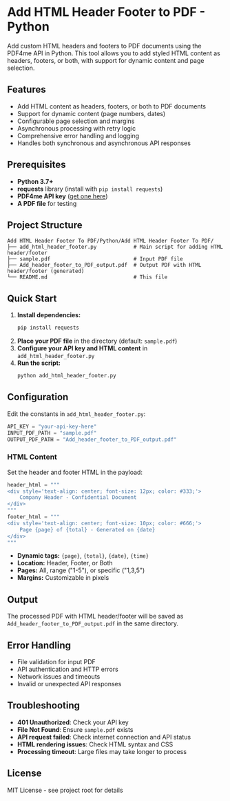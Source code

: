 # Add HTML Header Footer to PDF - Python

Add custom HTML headers and footers to PDF documents using the PDF4me API in Python. This tool allows you to add styled HTML content as headers, footers, or both, with support for dynamic content and page selection.

## Features

- Add HTML content as headers, footers, or both to PDF documents
- Support for dynamic content (page numbers, dates)
- Configurable page selection and margins
- Asynchronous processing with retry logic
- Comprehensive error handling and logging
- Handles both synchronous and asynchronous API responses

## Prerequisites

- **Python 3.7+**
- **requests** library (install with `pip install requests`)
- **PDF4me API key** ([get one here](https://dev.pdf4me.com/dashboard/#/api-keys/))
- **A PDF file** for testing

## Project Structure

```
Add HTML Header Footer To PDF/Python/Add HTML Header Footer To PDF/
├── add_html_header_footer.py            # Main script for adding HTML header/footer
├── sample.pdf                           # Input PDF file
├── Add_header_footer_to_PDF_output.pdf  # Output PDF with HTML header/footer (generated)
└── README.md                            # This file
```

## Quick Start

1. **Install dependencies:**
   ```bash
   pip install requests
   ```
2. **Place your PDF file** in the directory (default: `sample.pdf`)
3. **Configure your API key and HTML content** in `add_html_header_footer.py`
4. **Run the script:**
   ```bash
   python add_html_header_footer.py
   ```

## Configuration

Edit the constants in `add_html_header_footer.py`:

```python
API_KEY = "your-api-key-here"
INPUT_PDF_PATH = "sample.pdf"
OUTPUT_PDF_PATH = "Add_header_footer_to_PDF_output.pdf"
```

### HTML Content
Set the header and footer HTML in the payload:

```python
header_html = """
<div style='text-align: center; font-size: 12px; color: #333;'>
    Company Header - Confidential Document
</div>
"""
footer_html = """
<div style='text-align: center; font-size: 10px; color: #666;'>
    Page {page} of {total} - Generated on {date}
</div>
"""
```

- **Dynamic tags:** `{page}`, `{total}`, `{date}`, `{time}`
- **Location:** Header, Footer, or Both
- **Pages:** All, range ("1-5"), or specific ("1,3,5")
- **Margins:** Customizable in pixels

## Output

The processed PDF with HTML header/footer will be saved as `Add_header_footer_to_PDF_output.pdf` in the same directory.

## Error Handling

- File validation for input PDF
- API authentication and HTTP errors
- Network issues and timeouts
- Invalid or unexpected API responses

## Troubleshooting

- **401 Unauthorized**: Check your API key
- **File Not Found**: Ensure `sample.pdf` exists
- **API request failed**: Check internet connection and API status
- **HTML rendering issues**: Check HTML syntax and CSS
- **Processing timeout**: Large files may take longer to process

## License

MIT License - see project root for details 